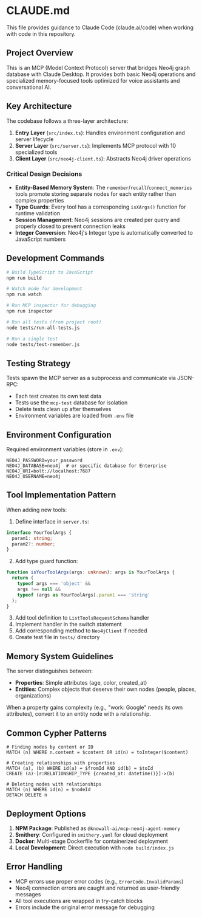 # CLAUDE.md

This file provides guidance to Claude Code (claude.ai/code) when working with code in this repository.

## Project Overview

This is an MCP (Model Context Protocol) server that bridges Neo4j graph database with Claude Desktop. It provides both basic Neo4j operations and specialized memory-focused tools optimized for voice assistants and conversational AI.

## Key Architecture

The codebase follows a three-layer architecture:

1. **Entry Layer** (`src/index.ts`): Handles environment configuration and server lifecycle
2. **Server Layer** (`src/server.ts`): Implements MCP protocol with 10 specialized tools
3. **Client Layer** (`src/neo4j-client.ts`): Abstracts Neo4j driver operations

### Critical Design Decisions

- **Entity-Based Memory System**: The `remember`/`recall`/`connect_memories` tools promote storing separate nodes for each entity rather than complex properties
- **Type Guards**: Every tool has a corresponding `isXArgs()` function for runtime validation
- **Session Management**: Neo4j sessions are created per query and properly closed to prevent connection leaks
- **Integer Conversion**: Neo4j's Integer type is automatically converted to JavaScript numbers

## Development Commands

```bash
# Build TypeScript to JavaScript
npm run build

# Watch mode for development
npm run watch

# Run MCP inspector for debugging
npm run inspector

# Run all tests (from project root)
node tests/run-all-tests.js

# Run a single test
node tests/test-remember.js
```

## Testing Strategy

Tests spawn the MCP server as a subprocess and communicate via JSON-RPC:
- Each test creates its own test data
- Tests use the `mcp-test` database for isolation
- Delete tests clean up after themselves
- Environment variables are loaded from `.env` file

## Environment Configuration

Required environment variables (store in `.env`):
```
NEO4J_PASSWORD=your_password
NEO4J_DATABASE=neo4j  # or specific database for Enterprise
NEO4J_URI=bolt://localhost:7687
NEO4J_USERNAME=neo4j
```

## Tool Implementation Pattern

When adding new tools:

1. Define interface in `server.ts`:
```typescript
interface YourToolArgs {
  param1: string;
  param2?: number;
}
```

2. Add type guard function:
```typescript
function isYourToolArgs(args: unknown): args is YourToolArgs {
  return (
    typeof args === 'object' &&
    args !== null &&
    typeof (args as YourToolArgs).param1 === 'string'
  );
}
```

3. Add tool definition to `ListToolsRequestSchema` handler
4. Implement handler in the switch statement
5. Add corresponding method to `Neo4jClient` if needed
6. Create test file in `tests/` directory

## Memory System Guidelines

The server distinguishes between:
- **Properties**: Simple attributes (age, color, created_at)
- **Entities**: Complex objects that deserve their own nodes (people, places, organizations)

When a property gains complexity (e.g., "work: Google" needs its own attributes), convert it to an entity node with a relationship.

## Common Cypher Patterns

```cypher
# Finding nodes by content or ID
MATCH (n) WHERE n.content = $content OR id(n) = toInteger($content)

# Creating relationships with properties
MATCH (a), (b) WHERE id(a) = $fromId AND id(b) = $toId
CREATE (a)-[r:RELATIONSHIP_TYPE {created_at: datetime()}]->(b)

# Deleting nodes with relationships
MATCH (n) WHERE id(n) = $nodeId
DETACH DELETE n
```

## Deployment Options

1. **NPM Package**: Published as `@knowall-ai/mcp-neo4j-agent-memory`
2. **Smithery**: Configured in `smithery.yaml` for cloud deployment
3. **Docker**: Multi-stage Dockerfile for containerized deployment
4. **Local Development**: Direct execution with `node build/index.js`

## Error Handling

- MCP errors use proper error codes (e.g., `ErrorCode.InvalidParams`)
- Neo4j connection errors are caught and returned as user-friendly messages
- All tool executions are wrapped in try-catch blocks
- Errors include the original error message for debugging